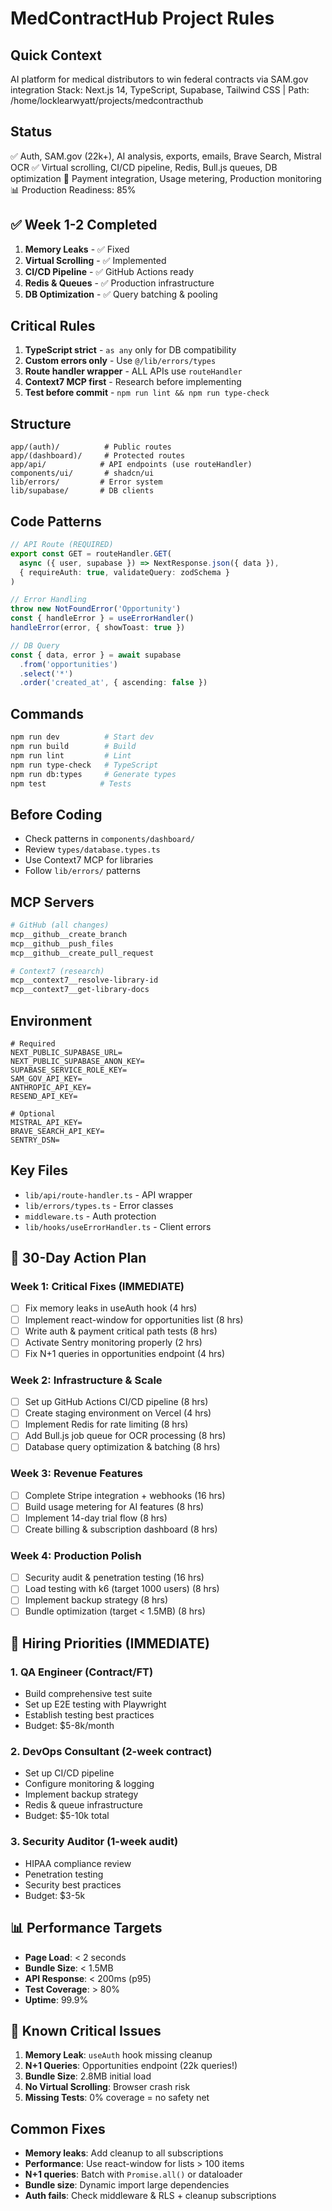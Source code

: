 # MedContractHub Project Rules

## Quick Context
AI platform for medical distributors to win federal contracts via SAM.gov integration
Stack: Next.js 14, TypeScript, Supabase, Tailwind CSS | Path: /home/locklearwyatt/projects/medcontracthub

## Status
✅ Auth, SAM.gov (22k+), AI analysis, exports, emails, Brave Search, Mistral OCR
✅ Virtual scrolling, CI/CD pipeline, Redis, Bull.js queues, DB optimization
🚧 Payment integration, Usage metering, Production monitoring
📊 Production Readiness: 85%

## ✅ Week 1-2 Completed
1. **Memory Leaks** - ✅ Fixed
2. **Virtual Scrolling** - ✅ Implemented
3. **CI/CD Pipeline** - ✅ GitHub Actions ready
4. **Redis & Queues** - ✅ Production infrastructure
5. **DB Optimization** - ✅ Query batching & pooling

## Critical Rules
1. **TypeScript strict** - `as any` only for DB compatibility
2. **Custom errors only** - Use `@/lib/errors/types`
3. **Route handler wrapper** - ALL APIs use `routeHandler`
4. **Context7 MCP first** - Research before implementing
5. **Test before commit** - `npm run lint && npm run type-check`

## Structure
```
app/(auth)/          # Public routes
app/(dashboard)/     # Protected routes  
app/api/            # API endpoints (use routeHandler)
components/ui/       # shadcn/ui
lib/errors/         # Error system
lib/supabase/       # DB clients
```

## Code Patterns
```typescript
// API Route (REQUIRED)
export const GET = routeHandler.GET(
  async ({ user, supabase }) => NextResponse.json({ data }),
  { requireAuth: true, validateQuery: zodSchema }
)

// Error Handling
throw new NotFoundError('Opportunity')
const { handleError } = useErrorHandler()
handleError(error, { showToast: true })

// DB Query
const { data, error } = await supabase
  .from('opportunities')
  .select('*')
  .order('created_at', { ascending: false })
```

## Commands
```bash
npm run dev          # Start dev
npm run build        # Build
npm run lint         # Lint
npm run type-check   # TypeScript
npm run db:types     # Generate types
npm test            # Tests
```

## Before Coding
- Check patterns in `components/dashboard/`
- Review `types/database.types.ts`
- Use Context7 MCP for libraries
- Follow `lib/errors/` patterns

## MCP Servers
```bash
# GitHub (all changes)
mcp__github__create_branch
mcp__github__push_files  
mcp__github__create_pull_request

# Context7 (research)
mcp__context7__resolve-library-id
mcp__context7__get-library-docs
```

## Environment
```env
# Required
NEXT_PUBLIC_SUPABASE_URL=
NEXT_PUBLIC_SUPABASE_ANON_KEY=
SUPABASE_SERVICE_ROLE_KEY=
SAM_GOV_API_KEY=
ANTHROPIC_API_KEY=
RESEND_API_KEY=

# Optional
MISTRAL_API_KEY=
BRAVE_SEARCH_API_KEY=
SENTRY_DSN=
```

## Key Files
- `lib/api/route-handler.ts` - API wrapper
- `lib/errors/types.ts` - Error classes
- `middleware.ts` - Auth protection
- `lib/hooks/useErrorHandler.ts` - Client errors

## 🎯 30-Day Action Plan

### Week 1: Critical Fixes (IMMEDIATE)
- [ ] Fix memory leaks in useAuth hook (4 hrs)
- [ ] Implement react-window for opportunities list (8 hrs)
- [ ] Write auth & payment critical path tests (8 hrs)
- [ ] Activate Sentry monitoring properly (2 hrs)
- [ ] Fix N+1 queries in opportunities endpoint (4 hrs)

### Week 2: Infrastructure & Scale
- [ ] Set up GitHub Actions CI/CD pipeline (8 hrs)
- [ ] Create staging environment on Vercel (4 hrs)
- [ ] Implement Redis for rate limiting (8 hrs)
- [ ] Add Bull.js job queue for OCR processing (8 hrs)
- [ ] Database query optimization & batching (8 hrs)

### Week 3: Revenue Features
- [ ] Complete Stripe integration + webhooks (16 hrs)
- [ ] Build usage metering for AI features (8 hrs)
- [ ] Implement 14-day trial flow (8 hrs)
- [ ] Create billing & subscription dashboard (8 hrs)

### Week 4: Production Polish
- [ ] Security audit & penetration testing (16 hrs)
- [ ] Load testing with k6 (target 1000 users) (8 hrs)
- [ ] Implement backup strategy (8 hrs)
- [ ] Bundle optimization (target < 1.5MB) (8 hrs)

## 👥 Hiring Priorities (IMMEDIATE)

### 1. QA Engineer (Contract/FT)
- Build comprehensive test suite
- Set up E2E testing with Playwright
- Establish testing best practices
- Budget: $5-8k/month

### 2. DevOps Consultant (2-week contract)
- Set up CI/CD pipeline
- Configure monitoring & logging
- Implement backup strategy
- Redis & queue infrastructure
- Budget: $5-10k total

### 3. Security Auditor (1-week audit)
- HIPAA compliance review
- Penetration testing
- Security best practices
- Budget: $3-5k

## 📊 Performance Targets
- **Page Load**: < 2 seconds
- **Bundle Size**: < 1.5MB
- **API Response**: < 200ms (p95)
- **Test Coverage**: > 80%
- **Uptime**: 99.9%

## 🐛 Known Critical Issues
1. **Memory Leak**: `useAuth` hook missing cleanup
2. **N+1 Queries**: Opportunities endpoint (22k queries!)
3. **Bundle Size**: 2.8MB initial load
4. **No Virtual Scrolling**: Browser crash risk
5. **Missing Tests**: 0% coverage = no safety net

## Common Fixes
- **Memory leaks**: Add cleanup to all subscriptions
- **Performance**: Use react-window for lists > 100 items
- **N+1 queries**: Batch with `Promise.all()` or dataloader
- **Bundle size**: Dynamic import large dependencies
- **Auth fails**: Check middleware & RLS + cleanup subscriptions